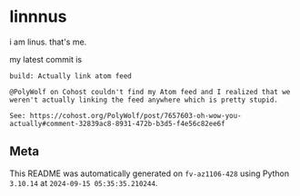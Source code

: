 # linnnus

i am linus. that's me.

my latest commit is

```
build: Actually link atom feed

@PolyWolf on Cohost couldn't find my Atom feed and I realized that we
weren't actually linking the feed anywhere which is pretty stupid.

See: https://cohost.org/PolyWolf/post/7657603-oh-wow-you-actually#comment-32839ac8-8931-472b-b3d5-f4e56c82ee6f
```

## Meta

This README was automatically generated on `fv-az1106-428` using Python
`3.10.14` at `2024-09-15 05:35:35.210244`.
